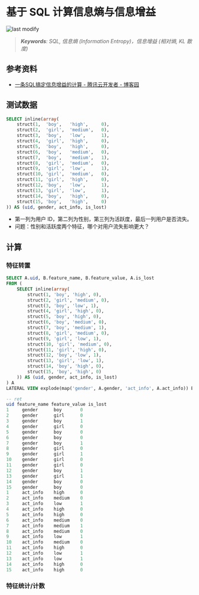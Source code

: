 基于 SQL 计算信息熵与信息增益
===
<!--START_SECTION:badge-->

![last modify](https://img.shields.io/static/v1?label=last%20modify&message=2023-01-13%2021%3A25%3A38&color=yellowgreen&style=flat-square)

<!--END_SECTION:badge-->
<!--info
top: false
hidden: false
-->

> ***Keywords**: SQL, 信息熵 (Information Entropy)，信息增益 (相对熵, KL 散度)*

<!--START_SECTION:toc-->
<!--END_SECTION:toc-->
<!-- > [*References*](#References) -->

## 参考资料
- [一条SQL搞定信息增益的计算 - 腾讯云开发者 - 博客园](https://www.cnblogs.com/qcloud1001/p/6735352.html)


## 测试数据
```sql
SELECT inline(array(
    struct(1,  'boy',   'high',     0),
    struct(2,  'girl',  'medium',   0),
    struct(3,  'boy',   'low',      1),
    struct(4,  'girl',  'high',     0),
    struct(5,  'boy',   'high',     0),
    struct(6,  'boy',   'medium',   0),
    struct(7,  'boy',   'medium',   1),
    struct(8,  'girl',  'medium',   0),
    struct(9,  'girl',  'low',      1),
    struct(10, 'girl',  'medium',   0),
    struct(11, 'girl',  'high',     0),
    struct(12, 'boy',   'low',      1),
    struct(13, 'girl',  'low',      1),
    struct(14, 'boy',   'high',     0),
    struct(15, 'boy',   'high',     0)
)) AS (uid, gender, act_info, is_lost)
```
- 第一列为用户 ID，第二列为性别，第三列为活跃度，最后一列用户是否流失。
- 问题：性别和活跃度两个特征，哪个对用户流失影响更大？

## 计算

### 特征转置
```sql
SELECT A.uid, B.feature_name, B.feature_value, A.is_lost 
FROM (
    SELECT inline(array(
        struct(1, 'boy', 'high', 0),
        struct(2, 'girl', 'medium', 0),
        struct(3, 'boy', 'low', 1),
        struct(4, 'girl', 'high', 0),
        struct(5, 'boy', 'high', 0),
        struct(6, 'boy', 'medium', 0),
        struct(7, 'boy', 'medium', 1),
        struct(8, 'girl', 'medium', 0),
        struct(9, 'girl', 'low', 1),
        struct(10, 'girl', 'medium', 0),
        struct(11, 'girl', 'high', 0),
        struct(12, 'boy', 'low', 1),
        struct(13, 'girl', 'low', 1),
        struct(14, 'boy', 'high', 0),
        struct(15, 'boy', 'high', 0)
    )) AS (uid, gender, act_info, is_lost)
) A
LATERAL VIEW explode(map('gender', A.gender, 'act_info', A.act_info)) B AS feature_name, feature_value

-- ret
uid feature_name feature_value is_lost
1     gender      boy       0
2     gender      girl      0
3     gender      boy       1
4     gender      girl      0
5     gender      boy       0
6     gender      boy       0
7     gender      boy       1
8     gender      girl      0
9     gender      girl      1
10    gender      girl      0
11    gender      girl      0
12    gender      boy       1
13    gender      girl      1
14    gender      boy       0
15    gender      boy       0
1     act_info    high      0
2     act_info    medium    0
3     act_info    low       1
4     act_info    high      0
5     act_info    high      0
6     act_info    medium    0
7     act_info    medium    1
8     act_info    medium    0
9     act_info    low       1
10    act_info    medium    0
11    act_info    high      0
12    act_info    low       1
13    act_info    low       1
14    act_info    high      0
15    act_info    high      0
```

### 特征统计/计数
```sql

```
